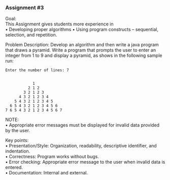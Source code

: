### Assignment #3

Goal:  
This Assignment gives students more experience in  
•	Developing proper algorithms 
•	Using program constructs – sequential, selection, and repetition.

Problem Description:
Develop an algorithm and then write a java program that draws a pyramid.  Write a program that prompts the user to enter an integer from 1 to 9 and display a pyramid, as shows in the following sample run:  


    Enter the number of lines: 7    


                1
              2 1 2
            3 2 1 2 3
          4 3 2 1 2 3 4
        5 4 3 2 1 2 3 4 5
      6 5 4 3 2 1 2 3 4 5 6
    7 6 5 4 3 2 1 2 3 4 5 6 7
  


NOTE:   
•	Appropriate error messages must be displayed for invalid data provided by the user.

Key points:  
•	Presentation/Style: Organization, readability, descriptive identifier, and indentation.  
•	Correctness: Program works without bugs.  
•	Error checking:  Appropriate error message to the user when invalid data is entered.  
•	Documentation: Internal and external.
